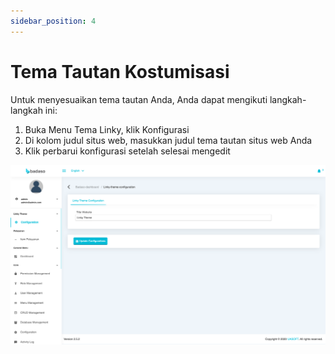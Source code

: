 ```yaml
---
sidebar_position: 4
---
```


# Tema Tautan Kostumisasi

Untuk menyesuaikan tema tautan Anda, Anda dapat mengikuti langkah-langkah ini:

1. Buka Menu Tema Linky, klik Konfigurasi
2. Di kolom judul situs web, masukkan judul tema tautan situs web Anda
3. Klik perbarui konfigurasi setelah selesai mengedit

<p align="center">
  <a href="">
    <img src="/img/configuration-linky.png" alt="" />
  </a>
</p>



